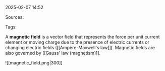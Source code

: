 2025-02-07 14:52

Sources: 

Tags:

A **magnetic field** is a vector field that represents the force per unit current element or moving charge due to the presence of electric currents or changing electric fields ([[Ampère-Maxwell's law]]). Magnetic fields are also governed by [[Gauss' law (magnetism)]].


![[magnetic_field.png|300]]